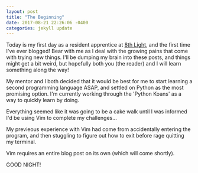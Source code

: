 ```yaml
---
layout: post
title: "The Beginning"
date: 2017-08-21 22:26:06 -0400
categories: jekyll update
---
```

Today is my first day as a resident apprentice at [8th Light](https://8thlight.com/), and the first time I've ever blogged! Bear with me as I deal with the growing pains that come with trying new things. I'll be dumping my brain into these posts, and things might get a bit weird, but hopefully both you (the reader) and I will learn something along the way!

My mentor and I both decided that it would be best for me to start learning a second programming language ASAP, and settled on Python as the most promising option. I'm currently working through the 'Python Koans' as a way to quickly learn by doing.

Everything seemed like it was going to be a cake walk until I was informed I'd be using Vim to complete my challenges...

My previeous experience with Vim had come from accidentally entering the program, and then stuggling to figure out how to exit
before rage quitting my terminal.

Vim requires an entire blog post on its own (which will come shortly).

GOOD NIGHT!

